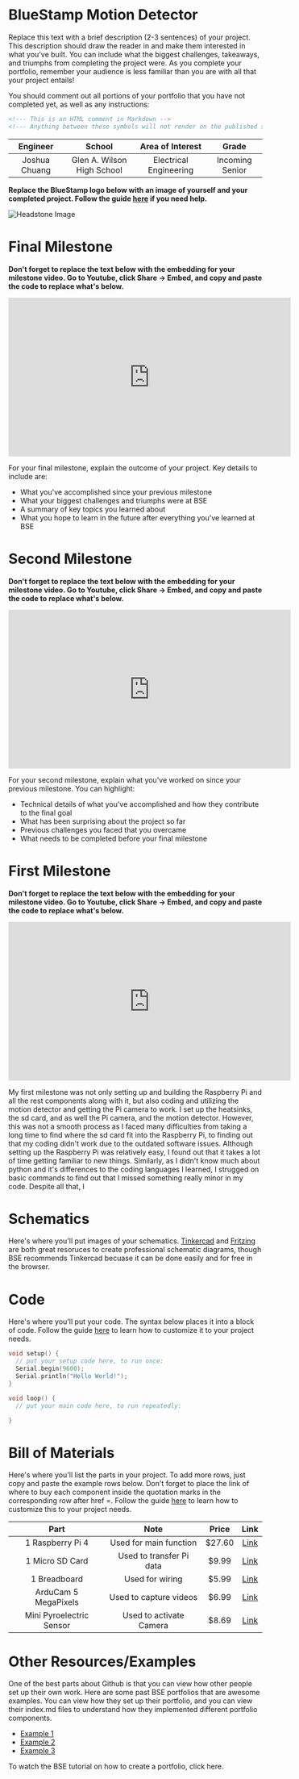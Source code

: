 # BlueStamp Motion Detector
Replace this text with a brief description (2-3 sentences) of your project. This description should draw the reader in and make them interested in what you've built. You can include what the biggest challenges, takeaways, and triumphs from completing the project were. As you complete your portfolio, remember your audience is less familiar than you are with all that your project entails!

You should comment out all portions of your portfolio that you have not completed yet, as well as any instructions:
```HTML 
<!--- This is an HTML comment in Markdown -->
<!--- Anything between these symbols will not render on the published site -->
```

| **Engineer** | **School** | **Area of Interest** | **Grade** |
|:--:|:--:|:--:|:--:|
| Joshua Chuang | Glen A. Wilson High School | Electrical Engineering | Incoming Senior

**Replace the BlueStamp logo below with an image of yourself and your completed project. Follow the guide [here](https://tomcam.github.io/least-github-pages/adding-images-github-pages-site.html) if you need help.**

![Headstone Image](logo.svg)
  
# Final Milestone

**Don't forget to replace the text below with the embedding for your milestone video. Go to Youtube, click Share -> Embed, and copy and paste the code to replace what's below.**

<iframe width="560" height="315" src="https://www.youtube.com/embed/F7M7imOVGug" title="YouTube video player" frameborder="0" allow="accelerometer; autoplay; clipboard-write; encrypted-media; gyroscope; picture-in-picture; web-share" allowfullscreen></iframe>

For your final milestone, explain the outcome of your project. Key details to include are:
- What you've accomplished since your previous milestone
- What your biggest challenges and triumphs were at BSE
- A summary of key topics you learned about
- What you hope to learn in the future after everything you've learned at BSE



# Second Milestone

**Don't forget to replace the text below with the embedding for your milestone video. Go to Youtube, click Share -> Embed, and copy and paste the code to replace what's below.**

<iframe width="560" height="315" src="https://www.youtube.com/embed/ZUkmniZqjFc?si=JPLYvx1a1L9iQEth" title="YouTube video player" frameborder="0" allow="accelerometer; autoplay; clipboard-write; encrypted-media; gyroscope; picture-in-picture; web-share" referrerpolicy="strict-origin-when-cross-origin" allowfullscreen></iframe>

For your second milestone, explain what you've worked on since your previous milestone. You can highlight:
- Technical details of what you've accomplished and how they contribute to the final goal
- What has been surprising about the project so far
- Previous challenges you faced that you overcame
- What needs to be completed before your final milestone 

# First Milestone

**Don't forget to replace the text below with the embedding for your milestone video. Go to Youtube, click Share -> Embed, and copy and paste the code to replace what's below.**

<iframe width="560" height="315" src="https://www.youtube.com/watch?v=pdsOlH5IUc4" title="YouTube video player" frameborder="0" allow="accelerometer; autoplay; clipboard-write; encrypted-media; gyroscope; picture-in-picture; web-share" allowfullscreen></iframe>

My first milestone was not only setting up and building the Raspberry Pi and all the rest components along with it, but also coding and utilizing the motion detector and getting the Pi camera to work. I set up the heatsinks, the sd card, and as well the Pi camera, and the motion detector. However, this was not a smooth process as I faced many difficulties from taking a long time to find where the sd card fit into the Raspberry Pi, to finding out that my coding didn't work due to the outdated software issues. Although setting up the Raspberry Pi was relatively easy, I found out that it takes a lot of time getting familiar to new things. Similarly, as I didn't know much about python and it's differences to the coding languages I learned, I strugged on basic commands to find out that I missed something really minor in my code. Despite all that, I 

# Schematics 
Here's where you'll put images of your schematics. [Tinkercad](https://www.tinkercad.com/blog/official-guide-to-tinkercad-circuits) and [Fritzing](https://fritzing.org/learning/) are both great resoruces to create professional schematic diagrams, though BSE recommends Tinkercad becuase it can be done easily and for free in the browser. 

# Code
Here's where you'll put your code. The syntax below places it into a block of code. Follow the guide [here]([url](https://www.markdownguide.org/extended-syntax/)) to learn how to customize it to your project needs. 

```c++
void setup() {
  // put your setup code here, to run once:
  Serial.begin(9600);
  Serial.println("Hello World!");
}

void loop() {
  // put your main code here, to run repeatedly:

}
```

# Bill of Materials
Here's where you'll list the parts in your project. To add more rows, just copy and paste the example rows below.
Don't forget to place the link of where to buy each component inside the quotation marks in the corresponding row after href =. Follow the guide [here]([url](https://www.markdownguide.org/extended-syntax/)) to learn how to customize this to your project needs. 

| **Part** | **Note** | **Price** | **Link** |
|:--:|:--:|:--:|:--:|
| 1 Raspberry Pi 4 | Used for main function | $27.60 | <a href="https://www.amazon.com/Arduino-A000066-ARDUINO-UNO-R3/dp/B008GRTSV6/"> Link </a> |
| 1 Micro SD Card | Used to transfer Pi data | $9.99 | <a href="https://www.amazon.com/gp/product/B089VVP61W/ref=ppx_yo_dt_b_search_asin_title?ie=UTF8&th=1"> Link </a> |
| 1 Breadboard | Used for wiring | $5.99 | <a href="https://www.amazon.com/Arduino-A000066-ARDUINO-UNO-R3/dp/B008GRTSV6/"> Link </a> |
| ArduCam 5 MegaPixels  | Used to capture videos | $6.99 | <a href="https://www.amazon.com/Arducam-Megapixels-Sensor-OV5647-Raspberry/dp/B012V1HEP4/ref=sr_1_3?crid=3D0S8QO1JMVVF&dib=eyJ2IjoiMSJ9.A7iVhmlMaLIViV1yyMin_nU2DQfo0nrAEcyeAs8mEnPK2j-S-lsM2oSz7vHo3GDTUaA_rqRWlkMjX2LctQaA6YFATgi6lE_-gRCmo6ceFLlteBs_4BIqQH6OAgIWYG80F3buL79NPc15wtdWFZeGgZ_SZ-xv7-owqJDvMCV4r1jUMepokR0PsSdYwgR7SHnjMC6zE8IEKf3dClleAWgamZROLFTCUyrtYWJz-vZiyCk.PIfcN8OHUXkRl8TtP9q8lTaLSWRWzkD05N5WZe9QtLI&dib_tag=se&keywords=arducam+5+megapixels&qid=1719950245&sprefix=arducam+5+megapixels%2Caps%2C132&sr=8-3"> Link </a> |
| Mini Pyroelectric Sensor | Used to activate Camera | $8.69 | <a href="https://www.amazon.com/HiLetgo-Pyroelectric-Sensor-Infrared-Detector/dp/B07RT7MK7C/ref=sr_1_1_sspa?crid=EV9TJX4G8EGO&dib=eyJ2IjoiMSJ9.EtZ1D0hKzsijh24etbQDy7al_njAUtXeREYDYQgKWJ14cbNf_qJzDMXb6f5pZ_8MW1cZqttenHbS5IE79SdVn3tUmFRkHlkJmNC6h730-HG8jfwkVE-2MTA1chcms79pKCYwECUGRXn40KNpBVhdWfYHNcLWf_0sV706mYvCAZ1sVjOiFmT1BmxXjLO-_7KALXP0-WAan6n0epryyS6O_X2Nb3A9X0VJ1nSWmDhhQu8.D6A5QYmvN6nul2BJfWnb2xvXE7x2HaILvemoxbmZKL8&dib_tag=se&keywords=pir+motion+sensor&qid=1718930397&sprefix=pir+motion%2Caps%2C105&sr=8-1-spons&sp_csd=d2lkZ2V0TmFtZT1zcF9hdGY&psc=1"> Link </a> |


# Other Resources/Examples
One of the best parts about Github is that you can view how other people set up their own work. Here are some past BSE portfolios that are awesome examples. You can view how they set up their portfolio, and you can view their index.md files to understand how they implemented different portfolio components.
- [Example 1](https://trashytuber.github.io/YimingJiaBlueStamp/)
- [Example 2](https://sviatil0.github.io/Sviatoslav_BSE/)
- [Example 3](https://arneshkumar.github.io/arneshbluestamp/)

To watch the BSE tutorial on how to create a portfolio, click here.
